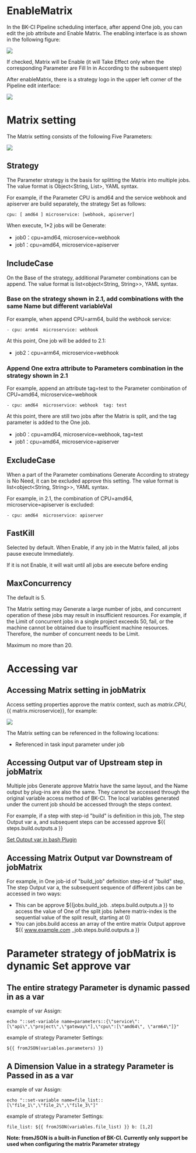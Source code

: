  # EnableMatrix 

 In the BK-CI Pipeline scheduling interface, after append One job, you can edit the job attribute and Enable Matrix. The enabling interface is as shown in the following figure: 

 ![](../../../assets/pipeline-matrix-job-1.png) 

 If checked, Matrix will be Enable (it will Take Effect only when the corresponding Parameter are Fill In in According to the subsequent step) 

 After enableMatrix, there is a strategy logo in the upper left corner of the Pipeline edit interface: 

 ![](../../../assets/pipeline-matrix-job-2.png) 

 # Matrix setting 

 The Matrix setting consists of the following Five Parameters: 

 ![](../../../assets/pipeline-matrix-job-3.png) 

 ## Strategy 

 The Parameter strategy is the basis for splitting the Matrix into multiple jobs.  The value format is Object&lt;String, List<String>&gt;, YAML syntax. 

 For example, if the Parameter CPU is amd64 and the service webhook and apiserver are build separately, the strategy Set as follows: 

 ``` 
 cpu: [ amd64 ] microservice: [webhook, apiserver]  
 ``` 

 When execute, 1*2 jobs will be Generate: 

 - job0：cpu=amd64, microservice=webhook 
 - job1：cpu=amd64, microservice=apiserver 

 ## IncludeCase 

 On the Base of the strategy, additional Parameter combinations can be append.  The value format is list&lt;object&lt;String, String&gt;&gt;, YAML syntax. 

 ### Base on the strategy shown in 2.1, add combinations with the same Name but different variableVal 

 For example, when append CPU=arm64, build the webhook service: 

 ``` 
 - cpu: arm64  microservice: webhook 
 ``` 

 At this point, One job will be added to 2.1: 

 - job2：cpu=arm64, microservice=webhook 

 ### Append One extra attribute to Parameters combination in the strategy shown in 2.1 

 For example, append an attribute tag=test to the Parameter combination of CPU=amd64, microservice=webhook 

 ``` 
 - cpu: amd64  microservice: webhook  tag: test 
 ``` 

 At this point, there are still two jobs after the Matrix is split, and the tag parameter is added to the One job. 

 - job0：cpu=amd64, microservice=webhook, tag=test 
 - job1：cpu=amd64, microservice=apiserver 

 ## ExcludeCase 

 When a part of the Parameter combinations Generate According to strategy is No Need, it can be excluded approve this setting.  The value format is list&lt;object&lt;String, String&gt;&gt;, YAML syntax. 

 For example, in 2.1, the combination of CPU=amd64, microservice=apiserver is excluded: 

 ``` 
 - cpu: amd64  microservice: apiserver 
 ``` 

 ## FastKill 

 Selected by default.  When Enable, if any job in the Matrix failed, all jobs pause execute Immediately. 

 If it is not Enable, it will wait until all jobs are execute before ending 

 ## MaxConcurrency 

 The default is 5. 

 The Matrix setting may Generate a large number of jobs, and concurrent operation of these jobs may result in insufficient resources. For example, if the Limit of concurrent jobs in a single project exceeds 50, fail, or the machine cannot be obtained due to insufficient machine resources.  Therefore, the number of concurrent needs to be Limit. 

 Maximum no more than 20. 

 # Accessing var 

 ## Accessing Matrix setting in jobMatrix 

 Access setting properties approve the matrix context, such as ${{ matrix.CPU }},${{ matrix.microservice}}, for example: 

 ![](../../../assets/pipeline-matrix-job-4.png) 

 The Matrix setting can be referenced in the following locations: 

 -  Referenced in task input parameter under job 



 ## Accessing Output var of Upstream step in jobMatrix 

 Multiple jobs Generate approve Matrix have the same layout, and the Name output by plug-ins are also the same. They cannot be accessed through the original variable access method of BK-CI. The local variables generated under the current job should be accessed through the steps context. 

 For example, if a step with step-id "build" is definition in this job, The step Output var a, and subsequent steps can be accessed approve ${{ steps.build.outputs.a }} 

 [Set Output var in bash Plugin](../../../Concepts/Variables.md) 



 ## Accessing Matrix Output var Downstream of jobMatrix 

 For example, in One job-id of "build_job" definition step-id of "build" step, The step Output var a, the subsequent sequence of different jobs can be accessed in two ways: 

 - This can be approve ${{jobs.build_job.  <matrix-index>.steps.build.outputs.a }} to access the value of One of the split jobs (where matrix-index is the sequential value of the split result, starting at 0) 
 - You can jobs.build access an array of the entire matrix Output approve ${{ www.example.com _job.steps.build.outputs.a }} 



 # Parameter strategy of jobMatrix is dynamic Set approve var 

 ## The entire strategy Parameter is dynamic passed in as a var 

 example of var Assign: 

 ``` 
 echo "::set-variable name=parameters::{\"service\":[\"api\",\"project\",\"gateway\"],\"cpu\":[\"amd64\", \"arm64\"]}" 
 ``` 

 example of strategy Parameter Settings: 

 ``` 
 ${{ fromJSON(variables.parameters) }} 
 ``` 

 ## A Dimension Value in a strategy Parameter is Passed in as a var 

 example of var Assign: 

 ``` 
 echo "::set-variable name=file_list::[\"file_1\",\"file_2\",\"file_3\"]" 
 ``` 

 example of strategy Parameter Settings: 

 ``` 
 file_list: ${{ fromJSON(variables.file_list) }} b: [1,2] 
 ``` 

 **Note: fromJSON is a built-in Function of BK-CI. Currently only support be used when configuring the matrix Parameter strategy** 